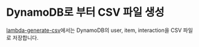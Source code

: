 # DynamoDB로 부터 CSV 파일 생성

[lambda-generate-csv](https://github.com/kyopark2014/emotion-garden/blob/main/lambda-generate-csv/index.js)에서는 DynamoDB의 user, item, interaction을 CSV 파일로 저장합니다. 

